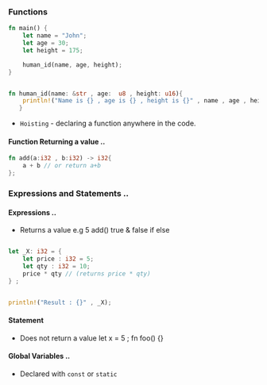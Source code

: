 ### Functions 
```rs 
fn main() {
    let name = "John";
    let age = 30;
    let height = 175;

    human_id(name, age, height);
}


fn human_id(name: &str , age:  u8 , height: u16){
    println!("Name is {} , age is {} , height is {}" , name , age , height);
   }

```

- `Hoisting` - declaring a function anywhere in the code. 


#### Function Returning a value .. 
```rs
fn add(a:i32 , b:i32) -> i32{
    a + b // or return a+b
};

```


### Expressions and Statements .. 

#### Expressions ..
- Returns a value 
e.g 
5
add()
true & false
if else 

```rs

let _X: i32 = {
    let price : i32 = 5;
    let qty : i32 = 10;
    price * qty // (returns price * qty)
} ;


println!("Result : {}" , _X);

```

#### Statement 
- Does not return a value 
let x = 5 ; 
fn foo() {}

#### Global Variables .. 

- Declared with `const` or `static` 











